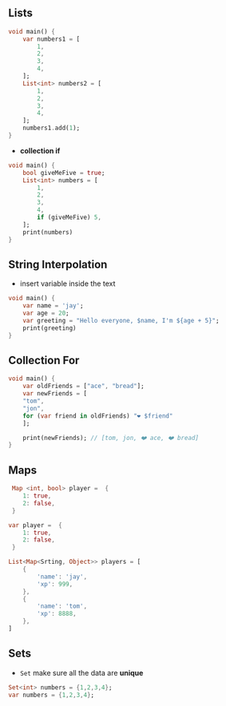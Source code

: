## Lists

```dart
void main() {
    var numbers1 = [
        1,
        2,
        3,
        4,
    ];
    List<int> numbers2 = [
        1,
        2,
        3,
        4,
    ];
    numbers1.add(1);
}
```

- **collection if**

```dart
void main() {
    bool giveMeFive = true;
    List<int> numbers = [
        1,
        2,
        3,
        4,
        if (giveMeFive) 5,
    ];
    print(numbers)
}
```

## String Interpolation

- insert variable inside the text

```dart
void main() {
    var name = 'jay';
    var age = 20;
    var greeting = "Hello everyone, $name, I'm ${age + 5}";
    print(greeting)
}
```

## Collection For

```dart
void main() {
    var oldFriends = ["ace", "bread"];
    var newFriends = [
    "tom",
    "jon",
    for (var friend in oldFriends) "❤️ $friend"
    ];

    print(newFriends); // [tom, jon, ❤️ ace, ❤️ bread]
}
```

## Maps

```dart
 Map <int, bool> player =  {
    1: true,
    2: false,
 }

var player =  {
    1: true,
    2: false,
 }

List<Map<Srting, Object>> players = [
    {
        'name': 'jay',
        'xp': 999,
    },
    {
        'name': 'tom',
        'xp': 8888,
    },
]
```

## Sets
- `Set` make sure all the data are **unique**

```dart
Set<int> numbers = {1,2,3,4};
var numbers = {1,2,3,4};
```
